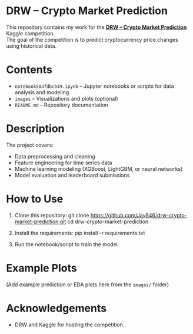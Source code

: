 # DRW – Crypto Market Prediction

This repository contains my work for the **[DRW – Crypto Market Prediction](https://www.kaggle.com/competitions/drw-crypto-market-prediction)** Kaggle competition.  
The goal of the competition is to predict cryptocurrency price changes using historical data.

#  Contents
- `notebook50afdbcb49.ipynb` – Jupyter notebooks or scripts for data analysis and modeling
- `images` – Visualizations and plots (optional)
- `README.md` – Repository documentation

#  Description
The project covers:
- Data preprocessing and cleaning
- Feature engineering for time series data
- Machine learning modeling (XGBoost, LightGBM, or neural networks)
- Model evaluation and leaderboard submissions

#  How to Use
1. Clone this repository: git clone https://github.com/Jay846/drw-crypto-market-prediction.git
cd drw-crypto-market-prediction

2. Install the requirements:
pip install -r requirements.txt

3. Run the notebook/script to train the model.

#  Example Plots
(Add example prediction or EDA plots here from the `images/` folder)

#  Acknowledgements
- DRW and Kaggle for hosting the competition.

